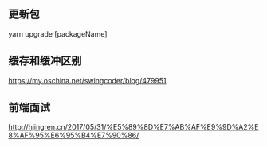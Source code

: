 ## 更新包
yarn upgrade [packageName]

## 缓存和缓冲区别
https://my.oschina.net/swingcoder/blog/479951

## 前端面试
http://hjingren.cn/2017/05/31/%E5%89%8D%E7%AB%AF%E9%9D%A2%E8%AF%95%E6%95%B4%E7%90%86/
